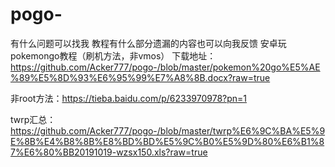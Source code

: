 # pogo-

有什么问题可以找我
教程有什么部分遗漏的内容也可以向我反馈
安卓玩pokemongo教程（刷机方法，非vmos）
下载地址：https://github.com/Acker777/pogo-/blob/master/pokemon%20go%E5%AE%89%E5%8D%93%E6%95%99%E7%A8%8B.docx?raw=true

非root方法：https://tieba.baidu.com/p/6233970978?pn=1

twrp汇总：https://github.com/Acker777/pogo-/blob/master/twrp%E6%9C%BA%E5%9E%8B%E4%B8%8B%E8%BD%BD%E5%9C%B0%E5%9D%80%E6%B1%87%E6%80%BB20191019-wzsx150.xls?raw=true
